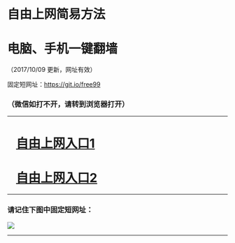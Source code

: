 ﻿# 自由上网简易方法

# 电脑、手机一键翻墙

（2017/10/09 更新，网址有效）

固定短网址：https://git.io/free99

### （微信如打不开，请转到浏览器打开）


***





# &nbsp;&nbsp; <a href="http://ft104337503.fwq-tz-1001.info/fwqtz01.html?t=100900113471 " target="_blank">自由上网入口1</a>
# &nbsp;&nbsp; <a href="http://ft2526322274.fwq-tz-1002.info/fwqtz02.html?t=100900117579 " target="_blank">自由上网入口2</a>
***

### 请记住下图中固定短网址：

<img src="https://s3-us-west-2.amazonaws.com/fwq-1001/yjfq-20170905okok.png" /> 


***


